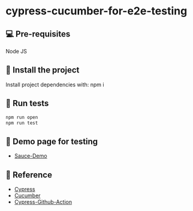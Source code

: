 # cypress-cucumber-for-e2e-testing

## 💻 Pre-requisites

Node JS

## 🚀 Install the project

Install project dependencies with: npm i

## 🐹 Run tests

```javascript
npm run open
npm run test
```

## 🐙 Demo page for testing

- [Sauce-Demo](https://www.saucedemo.com/)

## 📖 Reference

- [Cypress](https://www.cypress.io/)
- [Cucumber](https://cucumber.io/)
- [Cypress-Github-Action](https://github.com/cypress-io/github-action)
